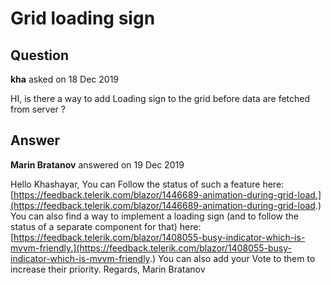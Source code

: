 # Grid loading sign

## Question

**kha** asked on 18 Dec 2019

HI, is there a way to add Loading sign to the grid before data are fetched from server ?

## Answer

**Marin Bratanov** answered on 19 Dec 2019

Hello Khashayar, You can Follow the status of such a feature here: [https://feedback.telerik.com/blazor/1446689-animation-during-grid-load.](https://feedback.telerik.com/blazor/1446689-animation-during-grid-load.) You can also find a way to implement a loading sign (and to follow the status of a separate component for that) here: [https://feedback.telerik.com/blazor/1408055-busy-indicator-which-is-mvvm-friendly.](https://feedback.telerik.com/blazor/1408055-busy-indicator-which-is-mvvm-friendly.) You can also add your Vote to them to increase their priority. Regards, Marin Bratanov
